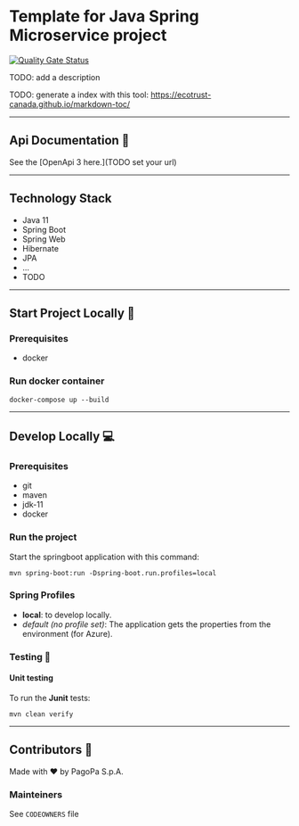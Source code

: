 # Template for Java Spring Microservice project

[![Quality Gate Status](https://sonarcloud.io/api/project_badges/measure?project=TODO-set-your-id&metric=alert_status)](https://sonarcloud.io/dashboard?id=TODO-set-your-id)

TODO: add a description

TODO: generate a index with this tool: https://ecotrust-canada.github.io/markdown-toc/

---
## Api Documentation 📖
See the [OpenApi 3 here.](TODO set your url)

---

## Technology Stack
- Java 11
- Spring Boot
- Spring Web
- Hibernate
- JPA
- ...
- TODO
---

## Start Project Locally 🚀

### Prerequisites
- docker

### Run docker container

`docker-compose up --build`

---

## Develop Locally 💻

### Prerequisites
- git
- maven
- jdk-11
- docker

### Run the project

Start the springboot application with this command:

`mvn spring-boot:run -Dspring-boot.run.profiles=local`



### Spring Profiles

- **local**: to develop locally.
- _default (no profile set)_: The application gets the properties from the environment (for Azure).


### Testing 🧪

#### Unit testing

To run the **Junit** tests:

`mvn clean verify`


---

## Contributors 👥
Made with ❤️ by PagoPa S.p.A.

### Mainteiners
See `CODEOWNERS` file
